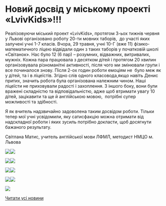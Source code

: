 # Новий досвід у міському проекті &#171;LvivKids&#187;!!!

Реалізовуючи міський проект «LvivKids», протягом 3-ьох тижнів червня у Львові організовано роботу 20-ти мовних таборів,  до участі яких залучені учні 1-7 класів. Вчора, 29 травня, учні 10-Г (вже 11) фізико-математичного ліцею відвідали один з таких таборів у початковій школі «Світанок». Нас було 12 (6 пар) – розумних, відважних, витривалих, мужніх. Кожна пара працювала з десятком дітей і протягом 20 хвилин організовувала різноманітні активності, після чого ми змінювали групи і все починалося знову. Після 2-ох годин роботи емоціям не  було меж як у дітей, та і в ліцеїстів. Згідно слів одного класовода,якщо навіть Денис  притих, значить робота була організована належним чином. Наші ліцеїсти не приховували радості і захоплення. З іншого боку, вони були вражені складністю та відповідальністю, адже щоб втримати увагу 10 дітей, зацікавити та ще й англійською мовою,  потрібні супер можливості та здібності.

Я як вчитель надзвичайно задоволена таким досвідом роботи. Тільки тепер мої учні усвідомили, яку сатисфакцію можна отримати від надскладної роботи і яких зусиль потрібно докласти, щоб досягнути бажаного результату.

Світлана Матис, учитель англійської мови ЛФМЛ, методист НМЦО м. Львова


![](/images/info/for-students/новий-досвід-у-міському-проекті-lvivkids/33901247_1630298063755638_1804821424729227264_n.jpg)![](/images/info/for-students/новий-досвід-у-міському-проекті-lvivkids/33942309_1630298087088969_8351784170174808064_n.jpg)



![](/images/info/for-students/новий-досвід-у-міському-проекті-lvivkids/33943798_1630299410422170_3028376982233546752_n.jpg)![](/images/info/for-students/новий-досвід-у-міському-проекті-lvivkids/33963818_1630298200422291_7574361047688019968_n.jpg)



![](/images/info/for-students/новий-досвід-у-міському-проекті-lvivkids/33965070_1630298593755585_162935373989675008_n.jpg)![](/images/info/for-students/новий-досвід-у-міському-проекті-lvivkids/33986786_1630298660422245_8927792348889350144_n.jpg)



![](/images/info/for-students/новий-досвід-у-міському-проекті-lvivkids/34031539_1630299367088841_6370025559027613696_n.jpg)![](/images/info/for-students/новий-досвід-у-міському-проекті-lvivkids/34047826_1630299457088832_5028114524050292736_n.jpg)



![](/images/info/for-students/новий-досвід-у-міському-проекті-lvivkids/34063849_1630298153755629_1652814096808017920_n.jpg)


[Читати усі новини](/news)

